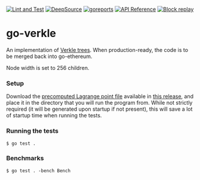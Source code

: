 [![Lint and Test](https://github.com/gballet/go-verkle/actions/workflows/go.yml/badge.svg)](https://github.com/gballet/go-verkle/actions/workflows/go.yml)
[![DeepSource](https://deepsource.io/gh/gballet/go-verkle.svg/?label=active+issues&show_trend=true&token=OjuF5Q2HbKzpWY8LgWuffNZp)](https://deepsource.io/gh/gballet/go-verkle/?ref=repository-badge)
[![goreports](https://goreportcard.com/badge/github.com/gballet/go-verkle)](https://goreportcard.com/report/github.com/gballet/go-verkle)
[![API Reference](https://camo.githubusercontent.com/915b7be44ada53c290eb157634330494ebe3e30a/68747470733a2f2f676f646f632e6f72672f6769746875622e636f6d2f676f6c616e672f6764646f3f7374617475732e737667)](https://pkg.go.dev/github.com/gballet/go-verkle)
[![Block replay](https://github.com/gballet/go-verkle/actions/workflows/block_replay.yml/badge.svg)](https://github.com/gballet/go-verkle/actions/workflows/block_replay.yml)

# go-verkle

An implementation of [Verkle trees](https://dankradfeist.de/ethereum/2021/06/18/verkle-trie-for-eth1.html). When production-ready, the code is to be merged back into go-ethereum.

Node width is set to 256 children.

### Setup

Download the [precomputed Lagrange point file](https://github.com/gballet/go-verkle/releases/download/banderwagonv2/precomp) available in [this release](https://github.com/gballet/go-verkle/releases/tag/banderwagonv2), and place it in the directory that you will run the program from. While not strictly required (it will be generated upon startup if not present), this will save a lot of startup time when running the tests.

### Running the tests

```
$ go test .
```

### Benchmarks

```
$ go test . -bench Bench
```
